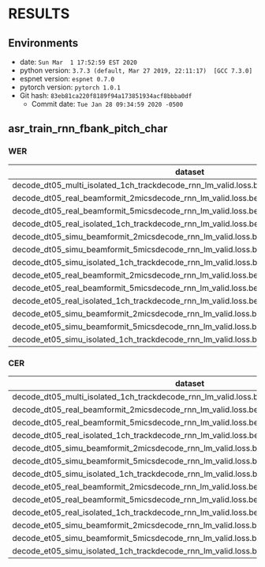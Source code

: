 <!-- Generated by scripts/utils/show_asr_result.sh -->
# RESULTS
## Environments
- date: `Sun Mar  1 17:52:59 EST 2020`
- python version: `3.7.3 (default, Mar 27 2019, 22:11:17)  [GCC 7.3.0]`
- espnet version: `espnet 0.7.0`
- pytorch version: `pytorch 1.0.1`
- Git hash: `83eb81ca220f8189f94a173851934acf8bbba0df`
  - Commit date: `Tue Jan 28 09:34:59 2020 -0500`

## asr_train_rnn_fbank_pitch_char
### WER

|dataset|Snt|Wrd|Corr|Sub|Del|Ins|Err|S.Err|
|---|---|---|---|---|---|---|---|---|
|decode_dt05_multi_isolated_1ch_trackdecode_rnn_lm_valid.loss.best_asr_model_valid.loss.best|3280|54239|73.1|22.7|4.2|3.6|30.5|92.2|
|decode_dt05_real_beamformit_2micsdecode_rnn_lm_valid.loss.best_asr_model_valid.loss.best|1635|27011|77.4|19.1|3.4|3.2|25.7|90.5|
|decode_dt05_real_beamformit_5micsdecode_rnn_lm_valid.loss.best_asr_model_valid.loss.best|1640|27119|80.8|16.2|3.0|2.5|21.7|88.0|
|decode_dt05_real_isolated_1ch_trackdecode_rnn_lm_valid.loss.best_asr_model_valid.loss.best|1640|27119|73.5|22.3|4.1|3.3|29.8|92.5|
|decode_dt05_simu_beamformit_2micsdecode_rnn_lm_valid.loss.best_asr_model_valid.loss.best|1635|27032|76.0|20.2|3.8|3.0|27.0|89.7|
|decode_dt05_simu_beamformit_5micsdecode_rnn_lm_valid.loss.best_asr_model_valid.loss.best|1640|27120|79.4|17.3|3.4|2.3|22.9|86.7|
|decode_dt05_simu_isolated_1ch_trackdecode_rnn_lm_valid.loss.best_asr_model_valid.loss.best|1640|27120|72.6|23.0|4.3|3.7|31.1|91.6|
|decode_et05_real_beamformit_2micsdecode_rnn_lm_valid.loss.best_asr_model_valid.loss.best|1316|21330|64.5|29.7|5.8|4.4|39.9|94.1|
|decode_et05_real_beamformit_5micsdecode_rnn_lm_valid.loss.best_asr_model_valid.loss.best|1320|21409|69.7|25.2|5.1|3.7|34.0|92.3|
|decode_et05_real_isolated_1ch_trackdecode_rnn_lm_valid.loss.best_asr_model_valid.loss.best|1320|21409|60.2|33.2|6.6|4.9|44.7|96.1|
|decode_et05_simu_beamformit_2micsdecode_rnn_lm_valid.loss.best_asr_model_valid.loss.best|1316|21342|65.3|29.1|5.7|4.4|39.1|94.3|
|decode_et05_simu_beamformit_5micsdecode_rnn_lm_valid.loss.best_asr_model_valid.loss.best|1320|21416|68.7|26.3|4.9|4.2|35.5|93.8|
|decode_et05_simu_isolated_1ch_trackdecode_rnn_lm_valid.loss.best_asr_model_valid.loss.best|1320|21416|63.1|30.8|6.1|4.7|41.7|94.5|

### CER

|dataset|Snt|Wrd|Corr|Sub|Del|Ins|Err|S.Err|
|---|---|---|---|---|---|---|---|---|
|decode_dt05_multi_isolated_1ch_trackdecode_rnn_lm_valid.loss.best_asr_model_valid.loss.best|3280|320790|86.6|7.6|5.8|3.3|16.7|92.2|
|decode_dt05_real_beamformit_2micsdecode_rnn_lm_valid.loss.best_asr_model_valid.loss.best|1635|159776|89.4|5.8|4.8|2.6|13.2|90.5|
|decode_dt05_real_beamformit_5micsdecode_rnn_lm_valid.loss.best_asr_model_valid.loss.best|1640|160390|91.2|4.7|4.1|2.1|10.8|88.0|
|decode_dt05_real_isolated_1ch_trackdecode_rnn_lm_valid.loss.best_asr_model_valid.loss.best|1640|160390|87.1|7.3|5.7|3.0|16.0|92.5|
|decode_dt05_simu_beamformit_2micsdecode_rnn_lm_valid.loss.best_asr_model_valid.loss.best|1635|159876|88.3|6.5|5.3|2.8|14.6|89.7|
|decode_dt05_simu_beamformit_5micsdecode_rnn_lm_valid.loss.best_asr_model_valid.loss.best|1640|160400|90.3|5.2|4.5|2.2|11.9|86.7|
|decode_dt05_simu_isolated_1ch_trackdecode_rnn_lm_valid.loss.best_asr_model_valid.loss.best|1640|160400|86.2|7.9|5.9|3.5|17.3|91.6|
|decode_et05_real_beamformit_2micsdecode_rnn_lm_valid.loss.best_asr_model_valid.loss.best|1316|126318|81.4|10.2|8.4|4.3|22.9|94.1|
|decode_et05_real_beamformit_5micsdecode_rnn_lm_valid.loss.best_asr_model_valid.loss.best|1320|126796|84.5|8.3|7.1|3.4|18.9|92.3|
|decode_et05_real_isolated_1ch_trackdecode_rnn_lm_valid.loss.best_asr_model_valid.loss.best|1320|126796|78.5|12.0|9.5|5.0|26.5|96.1|
|decode_et05_simu_beamformit_2micsdecode_rnn_lm_valid.loss.best_asr_model_valid.loss.best|1316|126381|81.4|10.2|8.4|4.3|22.9|94.3|
|decode_et05_simu_beamformit_5micsdecode_rnn_lm_valid.loss.best_asr_model_valid.loss.best|1320|126812|83.8|8.8|7.4|3.8|20.0|93.8|
|decode_et05_simu_isolated_1ch_trackdecode_rnn_lm_valid.loss.best_asr_model_valid.loss.best|1320|126812|79.9|11.0|9.0|4.9|25.0|94.5|

